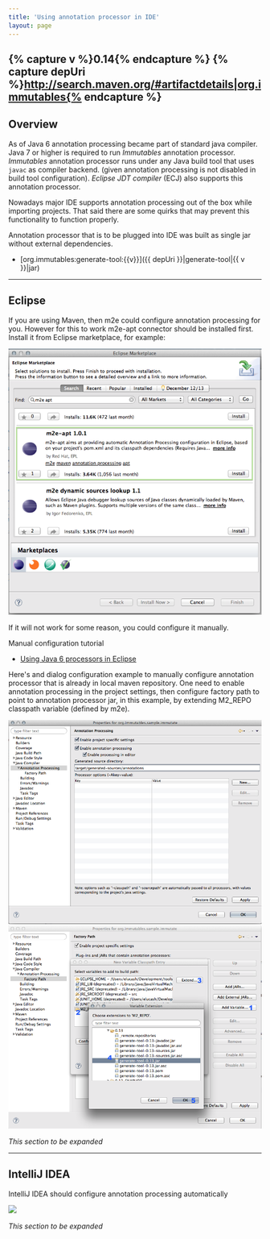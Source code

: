 ```yaml
---
title: 'Using annotation processor in IDE'
layout: page
---
```


{% capture v %}0.14{% endcapture %}
{% capture depUri %}http://search.maven.org/#artifactdetails|org.immutables{% endcapture %}
--------
Overview
--------

As of Java 6 annotation processing became part of standard java compiler.
Java 7 or higher is required to run _Immutables_ annotation processor.
_Immutables_ annotation processor runs under any Java build tool that uses `javac` as compiler backend.
(given annotation processing is not disabled in build tool configuration).
_Eclipse JDT compiler_ (ECJ) also supports this annotation processor.

Nowadays major IDE supports annotation processing out of the box while importing projects. That
said there are some quirks that may prevent this functionality to function properly.

Annotation processor that is to be plugged into IDE was built as single jar without external dependencies.

- [org.immutables:generate-tool:{{v}}]({{ depUri }}|generate-tool|{{ v }}|jar)

-------
Eclipse
-------

If you are using Maven, then m2e could configure annotation processing for you. However for this to work
m2e-apt connector should be installed first. Install it from Eclipse marketplace, for example:

<img src="pix/eclipse-marketplace.png">

If it will not work for some reason, you could configure it manually. 

Manual configuration tutorial

* [Using Java 6 processors in Eclipse](http://kerebus.com/2011/02/using-java-6-processors-in-eclipse/)


Here's and dialog configuration example to manually configure annotation processor that is already in local
maven repository. One need to enable annotation processing in the project settings, then configure factory path
to point to annotation processor jar, in this example, by extending M2_REPO classpath variable (defined by m2e).

<img src="pix/eclipse-annotation-processing.png">

<img src="pix/eclipse-factory-path.png">


_This section to be expanded_

-------------
IntelliJ IDEA
-------------
IntelliJ IDEA should configure annotation processing automatically


<img src="http://blog.jetbrains.com/idea/files/2009/11/settings.png">

_This section to be expanded_
